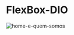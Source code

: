 # FlexBox-DIO
![home-e-quem-somos](https://user-images.githubusercontent.com/87333479/198134154-a5e4ddfc-ad34-481d-97ee-0773438f3cfd.JPG)


